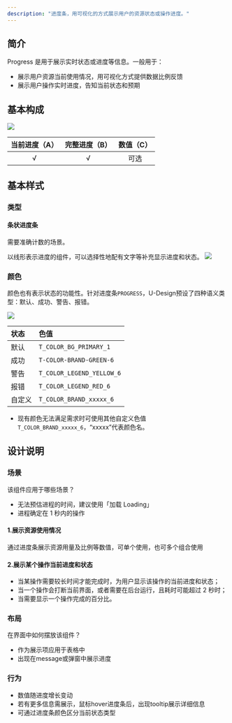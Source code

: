 ```yaml
---
description: "进度条，用可视化的方式展示用户的资源状态或操作进度。"
---
```


## 简介

Progress 是用于展示实时状态或进度等信息。一般用于：

- 展示用户资源当前使用情况，用可视化方式提供数据比例反馈
- 展示用户操作实时进度，告知当前状态和预期

## 基本构成

![](https://www-s.ucloud.cn/2022/08/f6ee86d35b3ce1d6cb05c48baf256138_1660737818122.png)

| 当前进度（A） | 完整进度（B） | 数值（C） |
| :-----------: | :-----------: | :-------: |
|       √       |       √       |   可选    |



## 基本样式

### 类型

#### 条状进度条

需要准确计数的场景。

以线形表示进度的组件，可以选择性地配有文字等补充显示进度和状态。
![](https://www-s.ucloud.cn/2022/08/588bc15ad85a0c2437871f2c5ea3cb6e_1660737818123.png)

### 颜色

颜色也有表示状态的功能性。针对进度条`PROGRESS`，U-Design预设了四种语义类型：默认、成功、警告、报错。

![](https://www-s.ucloud.cn/2022/08/5cba8d491ab1a6e8c0cf68af2fe675a8_1660737818125.png)

| 状态   | 色值                      |
| :----- | :------------------------ |
| 默认   | `T_COLOR_BG_PRIMARY_1`    |
| 成功   | `T-COLOR-BRAND-GREEN-6`   |
| 警告   | `T_COLOR_LEGEND_YELLOW_6` |
| 报错   | `T_COLOR_LEGEND_RED_6`    |
| 自定义 | `T_COLOR_BRAND_xxxxx_6`   |

- 现有颜色无法满足需求时可使用其他自定义色值`T_COLOR_BRAND_xxxxx_6`，“xxxxx”代表颜色名。


## 设计说明

### 场景

该组件应用于哪些场景？

- 无法预估进程的时间，建议使用「加载 Loading」
- 进程确定在 1 秒内的操作

#### 1.展示资源使用情况

通过进度条展示资源用量及比例等数值，可单个使用，也可多个组合使用

#### 2.展示某个操作当前进度和状态

- 当某操作需要较长时间才能完成时，为用户显示该操作的当前进度和状态；
- 当一个操作会打断当前界面，或者需要在后台运行，且耗时可能超过 2 秒时；
- 当需要显示一个操作完成的百分比。

### 布局

在界面中如何摆放该组件？

- 作为展示项应用于表格中
- 出现在message或弹窗中展示进度

### 行为

- 数值随进度增长变动
- 若有更多信息需展示，鼠标hover进度条后，出现tooltip展示详细信息
- 可通过进度条颜色区分当前状态类型
